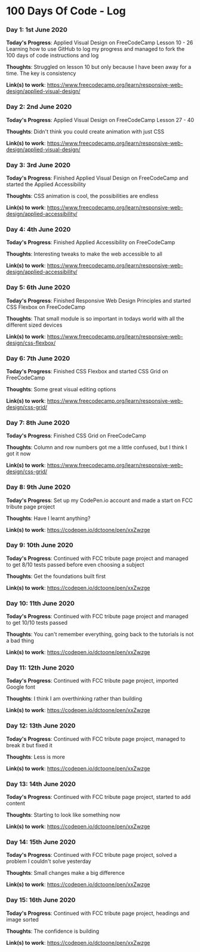 # 100 Days Of Code - Log

### Day 1: 1st June 2020 

**Today's Progress**: Applied Visual Design on FreeCodeCamp Lesson 10 - 26
                      Learning how to use GitHub to log my progress and managed to fork the 100 days of code instructions and log

**Thoughts**: Struggled on lesson 10 but only because I have been away for a time. The key is consistency

**Link(s) to work**: https://www.freecodecamp.org/learn/responsive-web-design/applied-visual-design/

### Day 2: 2nd June 2020 

**Today's Progress**: Applied Visual Design on FreeCodeCamp Lesson 27 - 40

**Thoughts**: Didn't think you could create animation with just CSS

**Link(s) to work**: https://www.freecodecamp.org/learn/responsive-web-design/applied-visual-design/

### Day 3: 3rd June 2020 

**Today's Progress**: Finished Applied Visual Design on FreeCodeCamp and started the Applied Accessibility

**Thoughts**: CSS animation is cool, the possibilities are endless

**Link(s) to work**: https://www.freecodecamp.org/learn/responsive-web-design/applied-accessibility/

### Day 4: 4th June 2020 

**Today's Progress**: Finished Applied Accessibility on FreeCodeCamp

**Thoughts**: Interesting tweaks to make the web accessible to all

**Link(s) to work**: https://www.freecodecamp.org/learn/responsive-web-design/applied-accessibility/

### Day 5: 6th June 2020 

**Today's Progress**: Finished Responsive Web Design Principles and started CSS Flexbox on FreeCodeCamp

**Thoughts**: That small module is so important in todays world with all the different sized devices

**Link(s) to work**: https://www.freecodecamp.org/learn/responsive-web-design/css-flexbox/

### Day 6: 7th June 2020 

**Today's Progress**: Finished CSS Flexbox and started CSS Grid on FreeCodeCamp

**Thoughts**: Some great visual editing options

**Link(s) to work**: https://www.freecodecamp.org/learn/responsive-web-design/css-grid/

### Day 7: 8th June 2020 

**Today's Progress**: Finished CSS Grid on FreeCodeCamp

**Thoughts**: Column and row numbers got me a little confused, but I think I got it now

**Link(s) to work**: https://www.freecodecamp.org/learn/responsive-web-design/css-grid/

### Day 8: 9th June 2020 

**Today's Progress**: Set up my CodePen.io account and made a start on FCC tribute page project

**Thoughts**: Have I learnt anything?

**Link(s) to work**: https://codepen.io/dctoone/pen/xxZwzge

### Day 9: 10th June 2020 

**Today's Progress**: Continued with FCC tribute page project and managed to get 8/10 tests passed before even choosing a subject

**Thoughts**: Get the foundations built first

**Link(s) to work**: https://codepen.io/dctoone/pen/xxZwzge

### Day 10: 11th June 2020 

**Today's Progress**: Continued with FCC tribute page project and managed to get 10/10 tests passed

**Thoughts**: You can't remember everything, going back to the tutorials is not a bad thing

**Link(s) to work**: https://codepen.io/dctoone/pen/xxZwzge

### Day 11: 12th June 2020 

**Today's Progress**: Continued with FCC tribute page project, imported Google font

**Thoughts**: I think I am overthinking rather than building

**Link(s) to work**: https://codepen.io/dctoone/pen/xxZwzge

### Day 12: 13th June 2020 

**Today's Progress**: Continued with FCC tribute page project, managed to break it but fixed it

**Thoughts**: Less is more

**Link(s) to work**: https://codepen.io/dctoone/pen/xxZwzge

### Day 13: 14th June 2020 

**Today's Progress**: Continued with FCC tribute page project, started to add content

**Thoughts**: Starting to look like something now

**Link(s) to work**: https://codepen.io/dctoone/pen/xxZwzge

### Day 14: 15th June 2020 

**Today's Progress**: Continued with FCC tribute page project, solved a problem I couldn't solve yesterday

**Thoughts**: Small changes make a big difference

**Link(s) to work**: https://codepen.io/dctoone/pen/xxZwzge

### Day 15: 16th June 2020 

**Today's Progress**: Continued with FCC tribute page project, headings and image sorted

**Thoughts**: The confidence is building

**Link(s) to work**: https://codepen.io/dctoone/pen/xxZwzge
